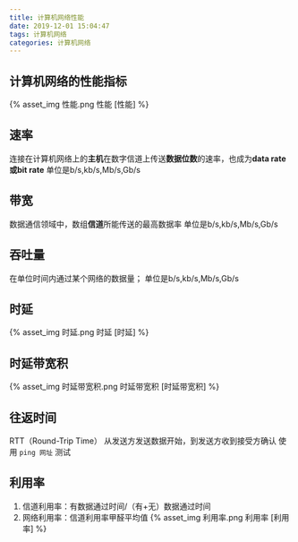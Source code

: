 ```yaml
---
title: 计算机网络性能
date: 2019-12-01 15:04:47
tags: 计算机网络
categories: 计算机网络
---
```

## 计算机网络的性能指标

{% asset_img 性能.png  性能 [性能] %}

## 速率

连接在计算机网络上的**主机**在数字信道上传送**数据位数**的速率，也成为**data rate或bit rate**
单位是b/s,kb/s,Mb/s,Gb/s

## 带宽

数据通信领域中，数组**信道**所能传送的最高数据率
单位是b/s,kb/s,Mb/s,Gb/s

## 吞吐量

在单位时间内通过某个网络的数据量；
单位是b/s,kb/s,Mb/s,Gb/s

## 时延

{% asset_img 时延.png  时延 [时延] %}

## 时延带宽积

{% asset_img 时延带宽积.png  时延带宽积 [时延带宽积] %}

## 往返时间

RTT（Round-Trip Time）
从发送方发送数据开始，到发送方收到接受方确认
使用 `ping 网址` 测试

## 利用率

1. 信道利用率：有数据通过时间/（有+无）数据通过时间
2. 网络利用率：信道利用率甲醛平均值
{% asset_img 利用率.png  利用率 [利用率] %}
